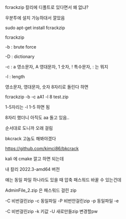 fcrackzip 칼리에 디폴트로 있다면서 왜 없냐?

 

우분투에 설치 가능하대서 깔았음

sudo apt-get install fcrackzip

 

fcrackzip

-b : brute force

-D : dictionary

-c : a 영소문자, A 영대문자, 1 숫자, ! 특수문자, : 는 뭐지

-l : length

 

영소문자, 영대문자, 숫자 8자리로 돌린다 하면

fcrackzip -b -c aA1 -l 8 test.zip 

 

1-5자리는 -l 1-5 하면 됨

 

8자리 했더니 아직도 aa 돌고 있음.. 

순서대로 도니까 오래 걸림

bkcrack 고놈도 해봐야겠다

https://github.com/kimci86/bkcrack

 

kali 에 cmake 깔고 하면 되는데

내 칼리 2022.3-amd64 버전

얘는 동일 파일 하나라도 있을 때 압축 패스워드 바꿀 수 있는건데

AdminFile_2.zip 은 패스워드 걸린 zip
 

-C 비번걸린zip -c 동일파일 -P 비번안걸린zip -p 동일파일 -e

-C 비번걸린zip -k 키값 -U 새로만들zip 변경할pw
